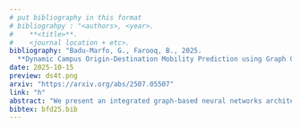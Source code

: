 ```yaml
---
# put bibliography in this format
# bibliograhpy : "<authors>, <year>.
#    **<title>**.
#    <journal location + etc>.
bibliography: "Badu-Marfo, G., Farooq, B., 2025.
  **Dynamic Campus Origin-Destination Mobility Prediction using Graph Convolutional Neural Network on WiFi Logs**. Data Science for Transportation." # surround Title with **<title>**
date: 2025-10-15
preview: ds4t.png
arxiv: "https://arxiv.org/abs/2507.05507"
link: "h"
abstract: "We present an integrated graph-based neural networks architecture for predicting campus buildings occupancy and inter-buildings movement at dynamic temporal resolution that learns traffic flow patterns from Wi-Fi logs combined with the usage schedules within the buildings. The relative traffic flows are directly estimated from the WiFi data without assuming the occupant behaviour or preferences while maintaining individual privacy. We formulate the problem as a data-driven graph structure represented by a set of nodes (representing buildings), connected through a route of edges or links using a novel Graph Convolution plus LSTM Neural Network (GCLSTM) which has shown remarkable success in modelling complex patterns. We describe the formulation, model estimation, interpretability and examine the relative performance of our proposed model. We also present an illustrative architecture of the models and apply on real-world WiFi logs collected at the Toronto Metropolitan University campus. The results of the experiments show that the integrated GCLSTM models significantly outperform traditional pedestrian flow estimators like the Multi Layer Perceptron (MLP) and Linear Regression."
bibtex: bfd25.bib
---
```

